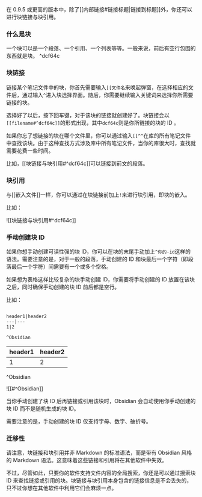 在 0.9.5 或更高的版本中，除了[[内部链接#链接标题|链接到标题]]外，你还可以进行块链接与块引用。

### 什么是块

一个块可以是一个段落、一个引用、一个列表等等。一般来说，前后有空行包围的东西就是块。 ^dcf64c

### 块链接

链接某个笔记文件中的块，你首先需要输入`[[文件名`来唤起弹窗，在选择相应的文件后，通过输入`^`进入块选择界面。随后，你需要继续输入关键词来选择你所需要链接的块。

选择好了以后，按下回车键，对于该块的链接就创建好了。块链接会以`[[filename#^dcf64c]]`的形式出现，其中`dcf64c`则是你所链接的块的 ID 。

如果你忘了想链接的块在哪个文件里，你可以通过输入`[[^^`在库的所有笔记文件中查找该块。由于这种查找方式涉及库中所有笔记文件，当你的库很大时，查找就需要花费一些时间。

比如，[[块链接与块引用#^dcf64c]]可以链接到前文的段落。


### 块引用

与[[嵌入文件]]一样，你可以通过在块链接前加上`!`来进行块引用，即块的嵌入。

比如：

![[块链接与块引用#^dcf64c]]

### 手动创建块 ID

如果你想手动创建可读性强的块 ID，你可以在块的末尾手动加上`^你的-id`这样的语法。需要注意的是，对于一般的段落，手动创建的 ID 和块最后一个字符（即段落最后一个字符）间需要有一个或多个空格。

如果想为表格这样比较复杂的块手动创建 ID，你需要将手动创建的 ID 放置在该块之后，同时确保手动创建的块 ID 前后都是空行。

比如：

```

header1|header2
---|---
1|2

^Obsidian

```

header1|header2
---|---
1|2

^Obsidian

![[#^Obsidian]]

当你手动创建了块 ID 后再链接或引用该块时，Obsidian 会自动使用你手动创建的块 ID 而不是随机生成的块 ID。

需要注意的是，手动创建的块 ID 仅支持字母、数字、破折号。

### 迁移性

请注意，块链接和块引用并非 Markdown 的标准语法，而是带有 Obsidian 风格的 Markdown 语法。这意味着这些链接和引用将在其他软件中失效。

不过，尽管如此，只要你的软件支持文件内容的全局搜索，你还是可以通过搜索块 ID 来查找链接或引用的块。块链接与块引用本身包含的链接信息是不会丢失的，只不过你想在其他软件中利用它们会麻烦一点。
